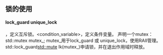 ## 锁的使用
#### lock_guard  unique_lock  
<mutex>，定义互斥锁。<condition_variable>，定义条件变量。
声明一个mutex：std::mutex mutex_;
mutex_用于lock_guard 或 unique_lock，使用RAII管理。
std::lock_guard<std::mute> lk(mutex_)申请锁，并在退出作用域时释放。

